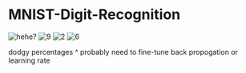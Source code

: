 # MNIST-Digit-Recognition

![hehe?](https://xirei.moe/uploader/?f=pj471q00.png)
![9](https://xirei.moe/uploader/?f=k4og24i9.png)
![2](https://xirei.moe/uploader/?f=o5kyixpt.png)
![6](https://xirei.moe/uploader/?f=1i1r6pln.png)

dodgy percentages ^
probably need to fine-tune back propogation or learning rate
